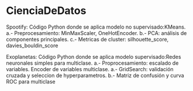 # CienciaDeDatos
Spootify: Código Python donde se aplica modelo no supervisado:KMeans.
      a.- Preprocesamiento: MinMaxScaler, OneHotEncoder.
      b.- PCA: análisis de componentes principales.
      c.- Metricas de cluster: silhouette_score, davies_bouldin_score

Exoplanetas: Código Python donde se aplica modelo supervisado:Redes neuronales simples para multiclase.
      a.- Proprocesamiento: escalado de variables. Encoder de variables multiclase.
      a.- GridSearch: validación cruzada y seleccion de hyperparametros.
      b.- Matriz de confusión y curva ROC para multiclase
      
